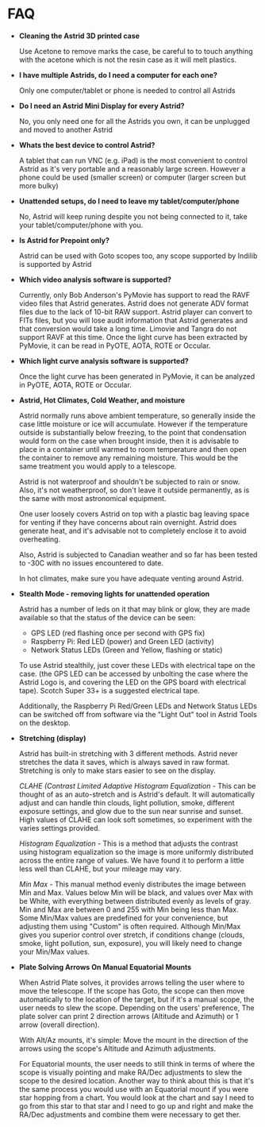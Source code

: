 # FAQ

* **Cleaning the Astrid 3D printed case**

	Use Acetone to remove marks the case, be careful to to touch anything with the acetone which is not the resin case as it will melt plastics.

* **I have multiple Astrids, do I need a computer for each one?**

	Only one computer/tablet or phone is needed to control all Astrids

* **Do I need an Astrid Mini Display for every Astrid?**

	No, you only need one for all the Astrids you own, it can be unplugged and moved to another Astrid
	
* **Whats the best device to control Astrid?**
	
	A tablet that can run VNC (e.g. iPad) is the most convenient to control Astrid as it's very portable and a reasonably large screen.  However a phone could be used (smaller screen) or computer (larger screen but more bulky)
	
* **Unattended setups, do I need to leave my tablet/computer/phone**

	No, Astrid will keep runing despite you not being connected to it, take your tablet/computer/phone with you.
	
* **Is Astrid for Prepoint only?**

	Astrid can be used with Goto scopes too, any scope supported by Indilib is supported by Astrid
	
* **Which video analysis software is supported?**
	
	Currently, only Bob Anderson's PyMovie has support to read the RAVF video files that Astrid generates. Astrid does not generate ADV format files due to the lack of 10-bit RAW support. Astrid player can convert to FITs files, but you will lose audit information that Astrid generates and that conversion would take a long time. Limovie and Tangra do not support RAVF at this time. Once the light curve has been extracted by PyMovie, it can be read in PyOTE, AOTA, ROTE or Occular.
	
* **Which light curve analysis software is supported?**

	Once the light curve has been generated in PyMovie, it can be analyzed in PyOTE, AOTA, ROTE or Occular.

* **Astrid, Hot Climates, Cold Weather, and moisture**

	Astrid normally runs above ambient temperature, so generally inside the case little moisture or ice will accumulate.  However if the temperature outside is substantially below freezing, to the point that condensation would form on the case when brought inside, then it is advisable to place in a container until warmed to room temperature and then open the container to remove any remaining moisture.  This would be the same treatment you would apply to a telescope.

	Astrid is not waterproof and shouldn't be subjected to rain or snow. Also, it's not weatherproof, so don't leave it outside permanently, as is the same with most astronomical equipment.

	One user loosely covers Astrid on top with a plastic bag leaving space for venting if they have concerns about rain overnight.  Astrid does generate heat, and it's advisable not to completely enclose it to avoid overheating.

	Also, Astrid is subjected to Canadian weather and so far has been tested to -30C with no issues encountered to date.
	
	In hot climates, make sure you have adequate venting around Astrid.
	
* **Stealth Mode - removing lights for unattended operation**

	Astrid has a number of leds on it that may blink or glow, they are made available so that the status of the device can be seen:
	
	* GPS LED (red flashing once per second with GPS fix)
	* Raspberry Pi: Red LED (power) and Green LED (activity)
	* Network Status LEDs (Green and Yellow, flashing or static)

	To use Astrid stealthily, just cover these LEDs with electrical tape on the case. (the GPS LED can be accessed by unbolting the case where the Astrid Logo is, and covering the LED on the GPS board with electrical tape).  Scotch Super 33+ is a suggested electrical tape.
	
	Additionally, the Raspberry Pi Red/Green LEDs and Network Status LEDs can be switched off from software via the "Light Out" tool in Astrid Tools on the desktop.
	
* **Stretching (display)**

	Astrid has built-in stretching with 3 different methods. Astrid never stretches the data it saves, which is always saved in raw format.  Stretching is only to make stars easier to see on the display.

	*CLAHE (Contrast Limited Adaptive Histogram Equalization* - This can be thought of as an auto-stretch and is Astrid's default. It will automatically adjust and can handle thin clouds, light pollution, smoke, different exposure settings, and glow due to the sun near sunrise and sunset. High values of CLAHE can look soft sometimes, so experiment with the varies settings provided.
	
	*Histogram Equalization* - This is a method that adjusts the contrast using histogram equalization so the image is more uniformly distributed across the entire range of values. We have found it to perform a little less well than CLAHE, but your mileage may vary.
	
	*Min Max* - This manual method evenly distributes the image between Min and Max.  Values below Min will be black, and values over Max with be White, with everything between distributed evenly as levels of gray.  Min and Max are between 0 and 255 with Min being less than Max.  Some Min/Max values are predefined for your convenience, but adjusting them using "Custom" is often required.  Although Min/Max gives you superior control over stretch, if conditions change (clouds, smoke, light pollution, sun, exposure), you will likely need to change your Min/Max values.
	
* **Plate Solving Arrows On Manual Equatorial Mounts**
	
	When Astrid Plate solves, it provides arrows telling the user where to move the telescope. If the scope has Goto, the scope can then move automatically to the location of the target, but if it's a manual scope, the user needs to slew the scope.  Depending on the users' preference, The plate solver can print 2 direction arrows (Altitude and Azimuth) or 1 arrow (overall direction).
	
	With Alt/Az mounts, it's simple: Move the mount in the direction of the arrows using the scope's Altitude and Azimuth adjustments.
	
	For Equatorial mounts, the user needs to still think in terms of where the scope is visually pointing and make RA/Dec adjustments to slew the scope to the desired location.  Another way to think about this is that it's the same process you would use with an Equatorial mount if you were star hopping from a chart.  You would look at the chart and say I need to go from this star to that star and I need to go up and right and make the RA/Dec adjustments and combine them were necessary to get ther.